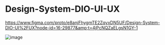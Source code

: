 # Design-System-DIO-UI-UX
https://www.figma.com/proto/e8anjFhygmTE2ZqvxDN5UF/Design-System-DIO-UI%2FUX?node-id=16-29877&amp;t=4jPcNQZaELgsN1GY-1

![image](https://github.com/user-attachments/assets/dc608899-be2f-49a5-9024-aba16e827481)
